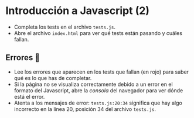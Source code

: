 # Introducción a Javascript (2)

- Completa los tests en el archivo `tests.js`.
- Abre el archivo `index.html` para ver qué tests están pasando y cuáles fallan.

## Errores 🐞

- Lee los errores que aparecen en los tests que fallan (en rojo) para saber qué es lo que has de completar.
- Si la página no se visualiza correctamente debido a un error en el formato del Javascript, abre la *consola* del navegador para ver dónde está el error.
- Atenta a los mensajes de error: `tests.js:20:34` significa que hay algo incorrecto en la línea 20, posición 34 del archivo `tests.js`.